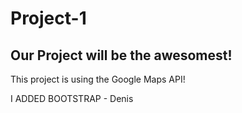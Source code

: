 # Project-1

## Our Project will be the awesomest!

This project is using the Google Maps API!

I ADDED BOOTSTRAP - Denis

